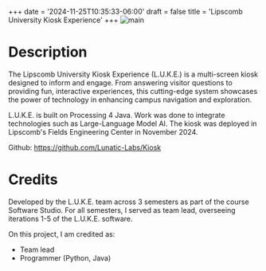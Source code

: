 +++
date = '2024-11-25T10:35:33-06:00'
draft = false
title = 'Lipscomb University Kiosk Experience'
+++
![main](images/LUKEAnnouncement.png)

# Description
The Lipscomb University Kiosk Experience (L.U.K.E.) is a multi-screen kiosk designed to inform and engage. From answering visitor questions to providing fun, interactive experiences, this cutting-edge system showcases the power of technology in enhancing campus navigation and exploration.

L.U.K.E. is built on Processing 4 Java. Work was done to integrate technologies such as Large-Language Model AI. The kiosk was deployed in Lipscomb's Fields Engineering Center in November 2024. 

Github: https://github.com/Lunatic-Labs/Kiosk

# Credits
Developed by the L.U.K.E. team across 3 semesters as part of the course Software Studio. For all semesters, I served as team lead, overseeing iterations 1-5 of the L.U.K.E. software.

On this project, I am credited as:
- Team lead
- Programmer (Python, Java)

